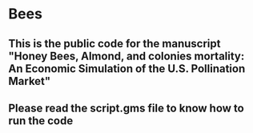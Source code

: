 # Bees
## This is the public code for the manuscript "Honey Bees, Almond, and colonies mortality: An Economic Simulation of the U.S. Pollination Market"
## Please read the script.gms file to know how to run the code 
